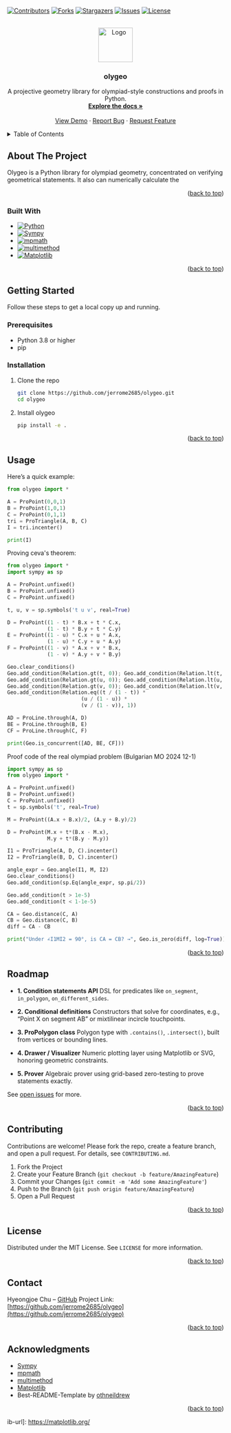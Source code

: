 <!-- Improved compatibility of back to top link: See: https://github.com/othneildrew/Best-README-Template/pull/73 -->

<a id="readme-top"></a>

[![Contributors][contributors-shield]][contributors-url]
[![Forks][forks-shield]][forks-url]
[![Stargazers][stars-shield]][stars-url]
[![Issues][issues-shield]][issues-url]
[![License][license-shield]][license-url]

<br />
<div align="center">
  <a href="https://github.com/jerrome2685/olygeo">
    <img src="images/logo.png" alt="Logo" width="80" height="80">
  </a>

  <h3 align="center">olygeo</h3>

  <p align="center">
    A projective geometry library for olympiad-style constructions and proofs in Python.
    <br />
    <a href="https://github.com/jerrome2685/olygeo"><strong>Explore the docs »</strong></a>
    <br /><br />
    <a href="https://github.com/jerrome2685/olygeo">View Demo</a>
    &middot;
    <a href="https://github.com/jerrome2685/olygeo/issues/new?labels=bug&template=bug-report.md">Report Bug</a>
    &middot;
    <a href="https://github.com/jerrome2685/olygeo/issues/new?labels=enhancement&template=feature-request.md">Request Feature</a>
  </p>
</div>

<details>
  <summary>Table of Contents</summary>
  <ol>
    <li><a href="#about-the-project">About The Project</a>
      <ul><li><a href="#built-with">Built With</a></li></ul>
    </li>
    <li><a href="#getting-started">Getting Started</a>
      <ul>
        <li><a href="#prerequisites">Prerequisites</a></li>
        <li><a href="#installation">Installation</a></li>
      </ul>
    </li>
    <li><a href="#usage">Usage</a></li>
    <li><a href="#roadmap">Roadmap</a></li>
    <li><a href="#contributing">Contributing</a></li>
    <li><a href="#license">License</a></li>
    <li><a href="#contact">Contact</a></li>
    <li><a href="#acknowledgments">Acknowledgments</a></li>
  </ol>
</details>

## About The Project

Olygeo is a Python library for olympiad geometry, concentrated on verifying geometrical statements. It also can numerically calculate the   

<p align="right">(<a href="#readme-top">back to top</a>)</p>

### Built With

- [![Python][python-shield]][python-url]
- [![Sympy][sympy-shield]][sympy-url]
- [![mpmath][mpmath-shield]][mpmath-url]
- [![multimethod][multimethod-shield]][multimethod-url]
- [![Matplotlib][matplotlib-shield]][matplotlib-url]

<p align="right">(<a href="#readme-top">back to top</a>)</p>

## Getting Started

Follow these steps to get a local copy up and running.

### Prerequisites

* Python 3.8 or higher
* pip

### Installation

1. Clone the repo

   ```sh
   git clone https://github.com/jerrome2685/olygeo.git
   cd olygeo
   ```
2. Install olygeo

   ```sh
   pip install -e .
   ```

<p align="right">(<a href="#readme-top">back to top</a>)</p>

## Usage

Here’s a quick example:

```python
from olygeo import *

A = ProPoint(0,0,1)
B = ProPoint(1,0,1)
C = ProPoint(0,1,1)
tri = ProTriangle(A, B, C)
I = tri.incenter()

print(I)
```

Proving ceva's theorem: 
```python
from olygeo import *
import sympy as sp

A = ProPoint.unfixed()
B = ProPoint.unfixed()
C = ProPoint.unfixed()

t, u, v = sp.symbols('t u v', real=True)

D = ProPoint((1 - t) * B.x + t * C.x,
             (1 - t) * B.y + t * C.y)
E = ProPoint((1 - u) * C.x + u * A.x,
             (1 - u) * C.y + u * A.y)
F = ProPoint((1 - v) * A.x + v * B.x,
             (1 - v) * A.y + v * B.y)

Geo.clear_conditions()
Geo.add_condition(Relation.gt(t, 0)); Geo.add_condition(Relation.lt(t, 1))
Geo.add_condition(Relation.gt(u, 0)); Geo.add_condition(Relation.lt(u, 1))
Geo.add_condition(Relation.gt(v, 0)); Geo.add_condition(Relation.lt(v, 1))
Geo.add_condition(Relation.eq((t / (1 - t)) *
                        (u / (1 - u)) *
                        (v / (1 - v)), 1))

AD = ProLine.through(A, D)
BE = ProLine.through(B, E)
CF = ProLine.through(C, F)

print(Geo.is_concurrent([AD, BE, CF]))
```

Proof code of the real olympiad problem (Bulgarian MO 2024 12-1)
```python
import sympy as sp
from olygeo import *

A = ProPoint.unfixed()
B = ProPoint.unfixed()
C = ProPoint.unfixed()
t = sp.symbols('t', real=True)

M = ProPoint((A.x + B.x)/2, (A.y + B.y)/2)

D = ProPoint(M.x + t*(B.x - M.x),
             M.y + t*(B.y - M.y))

I1 = ProTriangle(A, D, C).incenter()
I2 = ProTriangle(B, D, C).incenter()

angle_expr = Geo.angle(I1, M, I2)
Geo.clear_conditions()
Geo.add_condition(sp.Eq(angle_expr, sp.pi/2))

Geo.add_condition(t > 1e-5)
Geo.add_condition(t < 1-1e-5)

CA = Geo.distance(C, A)
CB = Geo.distance(C, B)
diff = CA - CB

print("Under ∠I1MI2 = 90°, is CA = CB? →", Geo.is_zero(diff, log=True))
```

<p align="right">(<a href="#readme-top">back to top</a>)</p>

## Roadmap

* **1. Condition statements API**
  DSL for predicates like `on_segment`, `in_polygon`, `on_different_sides`.

* **2. Conditional definitions**
  Constructors that solve for coordinates, e.g., “Point X on segment AB” or mixtilinear incircle touchpoints.

* **3. ProPolygon class**
  Polygon type with `.contains()`, `.intersect()`, built from vertices or bounding lines.

* **4. Drawer / Visualizer**
  Numeric plotting layer using Matplotlib or SVG, honoring geometric constraints.

* **5. Prover**
  Algebraic prover using grid-based zero-testing to prove statements exactly.

See [open issues](https://github.com/jerrome2685/olygeo/issues) for more.

<p align="right">(<a href="#readme-top">back to top</a>)</p>

## Contributing

Contributions are welcome! Please fork the repo, create a feature branch, and open a pull request. For details, see `CONTRIBUTING.md`.

1. Fork the Project
2. Create your Feature Branch (`git checkout -b feature/AmazingFeature`)
3. Commit your Changes (`git commit -m 'Add some AmazingFeature'`)
4. Push to the Branch (`git push origin feature/AmazingFeature`)
5. Open a Pull Request

<p align="right">(<a href="#readme-top">back to top</a>)</p>

## License

Distributed under the MIT License. See `LICENSE` for more information.

<p align="right">(<a href="#readme-top">back to top</a>)</p>

## Contact

Hyeongjoe Chu – [GitHub](https://github.com/jerrome2685)
Project Link: [https://github.com/jerrome2685/olygeo](https://github.com/jerrome2685/olygeo)

<p align="right">(<a href="#readme-top">back to top</a>)</p>

## Acknowledgments

* [Sympy](https://www.sympy.org/)
* [mpmath](https://mpmath.org/)
* [multimethod](https://github.com/mrocklin/multimethod)
* [Matplotlib](https://matplotlib.org/)
* Best-README-Template by [othneildrew](https://github.com/othneildrew/Best-README-Template)

<p align="right">(<a href="#readme-top">back to top</a>)</p>

<!-- MARKDOWN LINKS & IMAGES -->

[contributors-shield]: https://img.shields.io/github/contributors/jerrome2685/olygeo.svg?style=for-the-badge
[contributors-url]: https://github.com/jerrome2685/olygeo/graphs/contributors
[forks-shield]: https://img.shields.io/github/forks/jerrome2685/olygeo.svg?style=for-the-badge
[forks-url]: https://github.com/jerrome2685/olygeo/network/members
[stars-shield]: https://img.shields.io/github/stars/jerrome2685/olygeo.svg?style=for-the-badge
[stars-url]: https://github.com/jerrome2685/olygeo/stargazers
[issues-shield]: https://img.shields.io/github/issues/jerrome2685/olygeo.svg?style=for-the-badge
[issues-url]: https://github.com/jerrome2685/olygeo/issues
[license-shield]: https://img.shields.io/github/license/jerrome2685/olygeo.svg?style=for-the-badge
[license-url]: https://github.com/jerrome2685/olygeo/blob/master/LICENSE
ib-url]: https://matplotlib.org/

[python-shield]: https://img.shields.io/badge/Python-3776AB?style=for-the-badge&logo=python&logoColor=white
[python-url]: https://www.python.org/
[sympy-shield]: https://img.shields.io/badge/Sympy-336790?style=for-the-badge&logo=sympy&logoColor=white
[sympy-url]: https://www.sympy.org/
[mpmath-shield]: https://img.shields.io/badge/mpmath-005555?style=for-the-badge&logo=python&logoColor=white
[mpmath-url]: https://mpmath.org/
[multimethod-shield]: https://img.shields.io/badge/multimethod-552288?style=for-the-badge&logo=python&logoColor=white
[multimethod-url]: https://github.com/mrocklin/multimethod
[matplotlib-shield]: https://img.shields.io/badge/Matplotlib-CC5500?style=for-the-badge&logo=python&logoColor=white
[matplotlib-url]: https://matplotlib.org/

